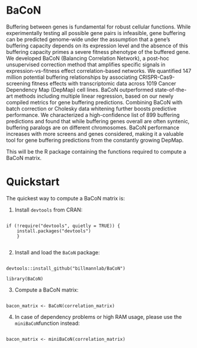 # BaCoN

Buffering between genes is fundamental for robust cellular functions. While experimentally testing all possible gene pairs is infeasible, gene buffering can be predicted genome-wide under the assumption that a gene’s buffering capacity depends on its expression level and the absence of this buffering capacity primes a severe fitness phenotype of the buffered gene. We developed BaCoN (Balancing Correlation Network), a post-hoc unsupervised correction method that amplifies specific signals in expression-vs-fitness effect correlation-based networks. We quantified 147 million potential buffering relationships by associating CRISPR-Cas9-screening fitness effects with transcriptomic data across 1019 Cancer Dependency Map (DepMap) cell lines. BaCoN outperformed state-of-the-art methods including multiple linear regression, based on our newly compiled metrics for gene buffering predictions. Combining BaCoN with batch correction or Cholesky data whitening further boosts predictive performance. We characterized a high-confidence list of 899 buffering predictions and found that while buffering genes overall are often syntenic, buffering paralogs are on different chromosomes. BaCoN performance increases with more screens and genes considered, making it a valuable tool for gene buffering predictions from the constantly growing DepMap.





This will be the R package containing the functions required to compute a BaCoN matrix. 

# Quickstart


The quickest way to compute a BaCoN matrix is:

1. Install `devtools` from CRAN:

```{r}

if (!require("devtools", quietly = TRUE)) {
	install.packages("devtools")
	}
	
```

2. Install and load the `BaCoN` package:

```{r}

devtools::install_github("billmannlab/BaCoN")

library(BaCoN)

```

3. Compute a BaCoN matrix:

```{r}

bacon_matrix <- BaCoN(correlation_matrix)

```

4. In case of dependency problems or high RAM usage, please use the `miniBaCoN`function instead:

```{r}

bacon_matrix <- miniBaCoN(correlation_matrix)

```







